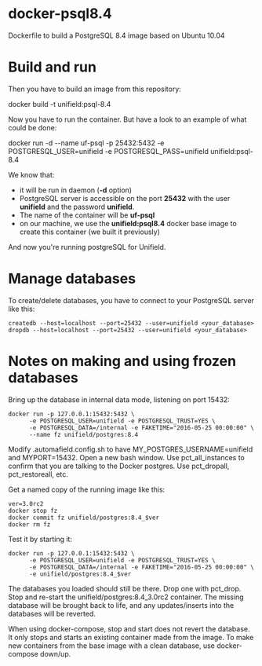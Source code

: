 # docker-psql8.4
Dockerfile to build a PostgreSQL 8.4 image based on Ubuntu 10.04

# Build and run

Then you have to build an image from this repository:

docker build -t unifield:psql-8.4

Now you have to run the container. But have a look to an example of what could be done:

docker run -d --name uf-psql -p 25432:5432 -e POSTGRESQL_USER=unifield -e POSTGRESQL_PASS=unifield unifield:psql-8.4

We know that:

  * it will be run in daemon (**-d** option)
  * PostgreSQL server is accessible on the port **25432** with the user **unifield** and the password **unifield**.
  * The name of the container will be **uf-psql**
  * on our machine, we use the **unifield:psql8.4** docker base image to create this container (we built it previously)
  
And now you're running postgreSQL for Unifield.

# Manage databases

To create/delete databases, you have to connect to your PostgreSQL server like this:
  
```
createdb --host=localhost --port=25432 --user=unifield <your_database>
dropdb --host=localhost --port=25432 --user=unifield <your_database>
```

# Notes on making and using frozen databases #

Bring up the database in internal data mode, listening on port 15432:

```
docker run -p 127.0.0.1:15432:5432 \
      -e POSTGRESQL_USER=unifield -e POSTGRESQL_TRUST=YES \
      -e POSTGRESQL_DATA=/internal -e FAKETIME="2016-05-25 00:00:00" \
      --name fz unifield/postgres:8.4
```

Modify .automafield.config.sh to have MY_POSTGRES_USERNAME=unifield
and MYPORT=15432. Open a new bash window. Use pct_all_instances to
confirm that you are talking to the Docker postgres. Use pct_dropall,
pct_restoreall, etc.

Get a named copy of the running image like this:

```
ver=3.0rc2
docker stop fz
docker commit fz unifield/postgres:8.4_$ver
docker rm fz
```

Test it by starting it:

```
docker run -p 127.0.0.1:15432:5432 \
      -e POSTGRESQL_USER=unifield -e POSTGRESQL_TRUST=YES \
      -e POSTGRESQL_DATA=/internal -e FAKETIME="2016-05-25 00:00:00" \
      -e unifield/postgres:8.4_$ver
```

The databases you loaded should still be there. Drop one with pct_drop.
Stop and re-start the unifield/postgres:8.4_3.0rc2 container. The missing
database will be brought back to life, and any updates/inserts into the
databases will be reverted.

When using docker-compose, stop and start does not revert the database.
It only stops and starts an existing container made from the image. To make
new containers from the base image with a clean database, use
docker-compose down/up.

